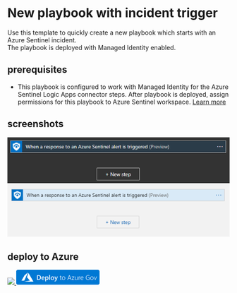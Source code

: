 # New playbook with incident trigger
Use this template to quickly create a new playbook which starts with an Azure Sentinel incident.<br>
The playbook is deployed with Managed Identity enabled.

## prerequisites
* This playbook is configured to work with Managed Identity for the Azure Sentinel Logic Apps connector steps. After playbook is deployed, assign permissions for this playbook to Azure Sentinel workspace. [Learn more](https://docs.microsoft.com/connectors/azuresentinel/#authentication)

## screenshots
![screenshot1](./images/designerScreenshotDark.png)<br>
![screenshot2](./images/designerScreenshotLight.png)


## deploy to Azure
<a href="https://portal.azure.com/#create/Microsoft.Template/uri/https%3A%2F%2Fraw.githubusercontent.com%2FAzure%2FAzure-Sentinel%2Fmaster%2FPlaybooks%2FNewIncidentTriggerPlaybook%2Fazuredeploy.json" target="_blank">
    <img src="https://aka.ms/deploytoazurebutton""/>
</a>
<a href="https://portal.azure.us/#create/Microsoft.Template/uri/https%3A%2F%2Fraw.githubusercontent.com%2FAzure%2FAzure-Sentinel%2Fmaster%2FPlaybooks%2FNewIncidentTriggerPlaybook%2Fazuredeploy.json" target="_blank">
<img src="https://raw.githubusercontent.com/Azure/azure-quickstart-templates/master/1-CONTRIBUTION-GUIDE/images/deploytoazuregov.png"/>
</a>